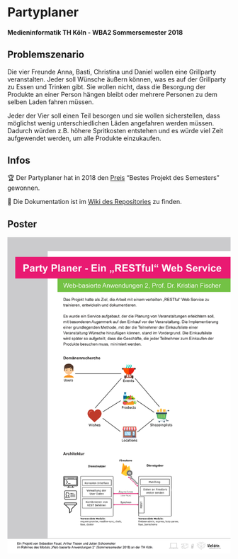 # Partyplaner
#### Medieninformatik TH Köln - WBA2 Sommersemester 2018
## Problemszenario
Die vier Freunde Anna, Basti, Christina und Daniel wollen eine Grillparty veranstalten. Jeder soll Wünsche äußern können, was es auf der Grillparty zu Essen und Trinken gibt. Sie wollen nicht, dass die Besorgung der Produkte an einer Person hängen bleibt oder mehrere Personen zu dem selben Laden fahren müssen.

Jeder der Vier soll einen Teil besorgen und sie wollen sicherstellen, dass möglichst wenig unterschiedlichen Läden angefahren werden müssen. Dadurch würden z.B. höhere Spritkosten entstehen und es würde viel Zeit aufgewendet werden, um alle Produkte einzukaufen.

## Infos

🏆 Der Partyplaner hat in 2018 den [Preis](https://www.th-koeln.de/hochschule/innovativ-kreativ-multimedial_61452.php) “Bestes Projekt des Semesters” gewonnen.
 
📄 Die Dokumentation ist im [Wiki des Repositories](https://github.com/JulianSchoem/WBA2SS18FaustTissenSchoemaker/wiki) zu finden.

## Poster
![Party Planer Poster](Material/wba2_partyplaner_poster.jpg)
